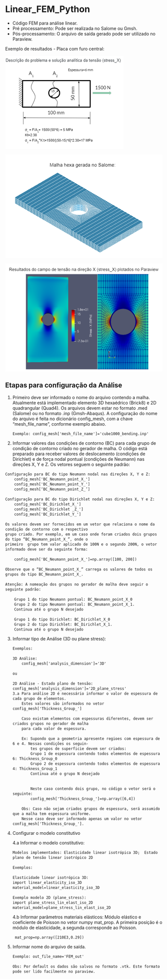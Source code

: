 # Linear_FEM_Python

* Código FEM para análise linear.
* Pré processamento: Pode ser realizada no Salome ou Gmsh. 
* Pós-processamento: O arquivo de saída gerado pode ser utilizado no Paraview.

Exemplo de resultados - Placa com furo central:
	 
![problem_plate](./images/plate_with_hole.PNG)
	 
![mesh_problem_plate](./images/mesh_hexa_plate_with_hole.PNG)
	 
![result_problem_plate](./images/fem_foto_result_paraview.PNG)


## Etapas para configuração da Análise 

1.	Primeiro deve ser informado o nome do arquivo contendo a malha. Atualmente está implementado elemento 3D hexaédrico (Brick8) e 2D quadrangular (Quad4). 
    Os arquivos devem estar no formato .med (Salome) ou no formato .inp (Gmsh-Abaqus).
    A configuração do nome do arquivo é feita no dicionário config_mesh, com a chave “mesh_file_name”, conforme exemplo abaixo. 

		Exemplo: config_mesh['mesh_file_name']='cube1000_bending.inp' 

2.	 Informar valores das condições de contorno (BC) para cada grupo de condição de contorno criado no gerador de malha. 
     O código está preparado para receber valores de deslocamento (condições de Dirichlet) e de força nodal pontual (condições de Neumann) nas direções X, Y e Z. Os vetores seguem o seguinte padrão: 
	
	Configuração para BC do tipo Neumann nodal nas direções X, Y e Z:
		config_mesh['BC_Neumann_point_X_']         
		config_mesh['BC_Neumann_point_Y_']           
		config_mesh[‘BC_Neumann_point_Z_’]
	
	Configuração para BC do tipo Dirichlet nodal nas direções X, Y e Z:
		config_mesh['BC_Dirichlet_X_']             
		config_mesh['BC_Dirichlet _Z_']            
		config_mesh['BC_Dirichlet_Y_']

	Os valores devem ser fornecidos em um vetor que relaciona o nome da condição de contorno com o respectivo 
	grupo criado. Por exemplo, em um caso onde foram criados dois grupos do tipo “BC_Neumann_point_X_”, onde o 
	primeiro  grupo tem valor aplicado de 100N e o segundo 200N, o vetor informado deve ser da seguinte forma: 
	
		config_mesh['BC_Neumann_point_X_']=np.array([100, 200])
	
	Observe que o “BC_Neumann_point_X_” carrega os valores de todos os grupos do tipo BC_Neumann_point_X_.

	Atenção: A nomeação dos grupos no gerador de malha deve seguir o seguinte padrão: 
    
		Grupo 1 do tipo Neumann pontual: BC_Neumann_point_X_0 
		Grupo 2 do tipo Neumann pontual: BC_Neumann_point_X_1.
		Continua até o grupo N desejado

		Grupo 1 do tipo Dirichlet: BC_Dirichlet_X_0 
		Grupo 2 do tipo Dirichlet: BC_Dirichlet_X_1. 
		Continua até o grupo N desejado

3.	Informar tipo de Análise (3D ou plane stress): 
		
		
		
		Exemplos:
		
		3D Análise:
			config_mesh['analysis_dimension']='3D'
		
		ou
		
		2D Análise - Estado plano de tensão:
		config_mesh['analysis_dimension']='2D_plane_stress'
		3.a Para análise 2D é necessário informar o valor de espessura de cada grupo de elementos. 
			Estes valores são informados no vetor config_mesh['Thickness_Group_']
			
			Caso existam elementos com espessuras diferentes, devem ser criados grupos no gerador de malha 
			para cada valor de espessura. 
			
			Ex: Supondo que a geometria apresente regioes com espessura de 6 e 4. Nessas condições os seguin-
			    tes grupos de superficie devem ser criados:
				Grupo 1 de espessura contendo todos elementos de espessura 6: Thickness_Group_0 
				Grupo 2 de espessura contendo todos elementos de espessura 4: Thickness_Group_1
				Continua até o grupo N desejado																

				
				Neste caso contendo dois grupo, no código o vetor será o seguinte: 
				config_mesh['Thickness_Group_']=np.array([6,4])
 
			Obs: Caso não sejam criados grupos de espessura, será assumido que a malha tem espessura uniforme. 
			Nesse caso deve ser informado apenas um valor no vetor config_mesh['Thickness_Group_'].
			
			
4.	Configurar o modelo constitutivo 
		
	4.a	Informar o modelo constitutivo: 
        
		Modelos implementados: Elasticidade linear isotrópica 3D;  Estado plano de tensão linear isotrópico 2D
        
		Exemplos:

		Elasticidade linear isotrópica 3D:
		import linear_elasticity_iso_3D 
		material_model=linear_elasticity_iso_3D
		
		Exemplo modelo 2D (plane_stress):
		import plane_stress_lin_elast_iso_2D
		material_model=plane_stress_lin_elast_iso_2D
		

	4.b	Informar parâmetros materiais elásticos: Módulo elástico e coeficiente de Poisson no vetor numpy mat_prop. A primeira posição é o módulo de elasticidade, a segunda corresponde ao Poisson.
      
	     mat_prop=np.array([210E3,0.29])

5.	Informar nome do arquivo de saída.
		
		Exemplo: out_file_name='FEM_out'
		
		Obs: Por default os dados são salvos no formato .vtk. Este formato pode ser lido facilmente no paraview. 
		
